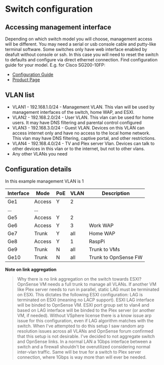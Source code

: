 # Switch configuration

## Accessing management interface
Depending on which switch model you will choose, management access will be different. You may need a serial or usb console cable and putty-like terminal software. Some switches only have web interface enabled by deafult without console or ssh. In this case you will need to reset the switch to defaults and configure via direct ethernet connection.
Find configuration guide for your model. E.g. for Cisco SG200-10FP:
- [Configuration Guide](https://www.cisco.com/c/dam/en/us/td/docs/switches/lan/csbss/sf20x_sg20x/administration_guide/Cisco_200Sx_v1_4_AG.pdf)
- [Product Page](https://www.cisco.com/c/en/us/support/switches/small-business-200-series-smart-switches/series.html)

## VLAN list
- VLAN1 - 192.168.1.0/24 - Management VLAN. This vlan will be used by management interfaces of the switch, home WAP, and ESXI.
- VLAN2 - 192.168.2.0/24 - User VLAN. This vlan can be used for home users. It may have DNS filtering and parental control configured
- VLAN3 - 192.168.3.0/24 - Guest VLAN. Devices on this VLAN can access internet only and have no access to the local home network. This vlan may have DNS filtering, captive portal, and other restrictions.
- VLAN4 - 192.168.4.0/24 - TV and Plex server Vlan. Devices can talk to other devices in this vlan or to the internet, but not to other vlans.
- Any other VLANs you need


## Configuration details

In this example management VLAN is 1

| Interface | Mode | PoE | VLAN | Description
------ | ------------- | ------------- | ------------- | ------------- |
| Ge1  | Access  | Y | 2 | |
| ...  | ...  |   |   | |
| Ge5  | Access  | Y | 2 ||
| Ge6  | Access  | Y | 3 | Work WAP |
| Ge7  | Trunk  | Y | all | Home WAP |
| Ge8  | Access  | Y | 1 | RaspPi |
| Ge9  | Trunk  | N | all | Trunk to VMs |
| Ge10  | Trunk  | N | all | Trunk to OpnSense FW |

**Note on link aggregation**
> Why there is no link aggregation on the switch towards ESXI? 
> OpnSense VM needs a full trunk to manage all VLANs. If another VM like Plex server needs to run in parallel, static LAG must be terminated on ESXi. 
> This dictates the following ESXI configuration: LAG is terminated on ESXI (meaning no LACP support). ESXI LAG interface will be binded to OpnSense VM. ESXI port group set to vlan4 and based on LAG interface will be binded to the Plex server (or another VM, if needed). 
> Without VSphere license there is a know issue arp issue for this configuration, even if LAG algorithm matches with the switch. When I've attempted to do this setup I saw random arp resolution issues across all VLANs and OpnSense forum confirmed that this setup is not desirable. I've decided to not aggregate switch and OpnSense links. In a normal LAN a 1Gbps interface between a switch and a firewall shouldn't be overutilized considering normal inter-vlan traffic. Same will be true for a switch to Plex server connection, where 1Gbps is way more than will ever be needed.
